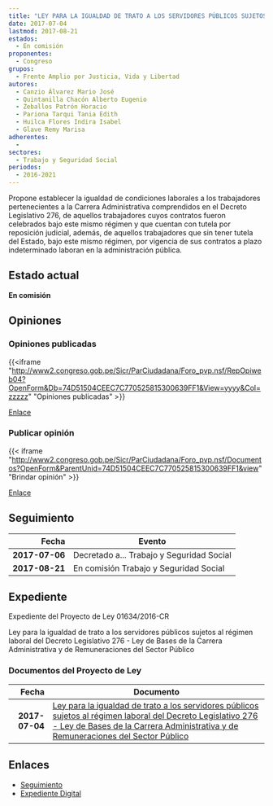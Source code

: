 ```yaml
---
title: "LEY PARA LA IGUALDAD DE TRATO A LOS SERVIDORES PÚBLICOS SUJETOS AL RÉGIMEN LABORAL DEL DECRETO LEGISLATIVO 276-LEY DE BASES DE LA CARRERA ADMINISTRATIVA Y DE REMUNERACIONES DEL SECTOR PÚBLICO"
date: 2017-07-04
lastmod: 2017-08-21
estados: 
  - En comisión
proponentes: 
  - Congreso
grupos: 
  - Frente Amplio por Justicia, Vida y Libertad
autores: 
  - Canzio Álvarez Mario José
  - Quintanilla Chacón Alberto Eugenio
  - Zeballos Patrón Horacio
  - Pariona Tarqui Tania Edith
  - Huilca Flores Indira Isabel
  - Glave Remy Marisa
adherentes: 
  - 
sectores: 
  - Trabajo y Seguridad Social
periodos: 
  - 2016-2021
---
```


Propone establecer la igualdad de condiciones laborales a los trabajadores pertenecientes a la Carrera Administrativa comprendidos en el Decreto Legislativo 276, de aquellos trabajadores cuyos contratos fueron celebrados bajo este mismo régimen y que cuentan con tutela por reposición judicial, además, de aquellos trabajadores que sin tener tutela del Estado, bajo este mismo régimen, por vigencia de sus contratos a plazo indeterminado laboran en la administración pública.


## Estado actual

**En comisión**

## Opiniones

### Opiniones publicadas

{{<iframe "http://www2.congreso.gob.pe/Sicr/ParCiudadana/Foro_pvp.nsf/RepOpiweb04?OpenForm&Db=74D51504CEEC7C770525815300639FF1&View=yyyy&Col=zzzzz" "Opiniones publicadas" >}}

[Enlace](http://www2.congreso.gob.pe/Sicr/ParCiudadana/Foro_pvp.nsf/RepOpiweb04?OpenForm&Db=74D51504CEEC7C770525815300639FF1&View=yyyy&Col=zzzzz)
### Publicar opinión

{{< iframe "http://www2.congreso.gob.pe/Sicr/ParCiudadana/Foro_pvp.nsf/Documentos?OpenForm&ParentUnid=74D51504CEEC7C770525815300639FF1&view" "Brindar opinión" >}}

[Enlace](http://www2.congreso.gob.pe/Sicr/ParCiudadana/Foro_pvp.nsf/Documentos?OpenForm&ParentUnid=74D51504CEEC7C770525815300639FF1&view)

## Seguimiento

| Fecha | Evento |
|------:|--------|
| **2017-07-06** | Decretado a... Trabajo y Seguridad Social|
| **2017-08-21** | En comisión Trabajo y Seguridad Social|


## Expediente

Expediente del Proyecto de Ley 01634/2016-CR

Ley para la igualdad de trato a los servidores públicos sujetos al régimen laboral del Decreto Legislativo 276 - Ley de Bases de la Carrera Administrativa y de Remuneraciones del Sector Público


### Documentos del Proyecto de Ley

| Fecha | Documento |
|------:|--------|
| **2017-07-04** | [Ley para la igualdad de trato a los servidores públicos sujetos al régimen laboral del Decreto Legislativo 276 - Ley de Bases de la Carrera Administrativa y de Remuneraciones del Sector Público](http://www.leyes.congreso.gob.pe/Documentos/2016_2021/Proyectos_de_Ley_y_de_Resoluciones_Legislativas/PL0163420170704..PDF) |

## Enlaces 

- [Seguimiento](http://www2.congreso.gob.pe/Sicr/TraDocEstProc/CLProLey2016.nsf/f7fff46988ca05b1052578e100829cc7/a836b8b1d433d93505258153007071d7?OpenDocument)
- [Expediente Digital](http://www2.congreso.gob.pehttp://www2.congreso.gob.pe/Sicr/TraDocEstProc/CLProLey2016.nsf/f7fff46988ca05b1052578e100829cc7/a836b8b1d433d93505258153007071d7?OpenDocument&Click=05257FB7005EB655.eb71d0cf91d8294e05256cdf006b5706/$Body/0.1C6C)
